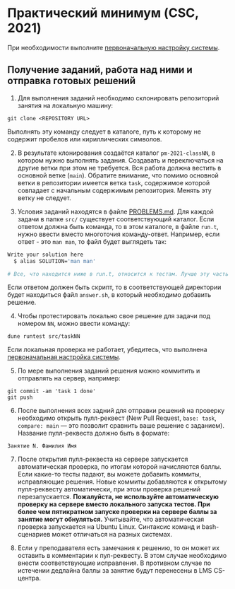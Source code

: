 # Практический минимум (CSC, 2021)

При необходимости выполните [первоначальную настройку системы](./SETUP.md).

## Получение заданий, работа над ними и отправка готовых решений

1. Для выполнения заданий необходимо склонировать репозиторий занятия на локальную машину:

```
git clone <REPOSITORY URL>
```

Выполнять эту команду следует в каталоге, путь к которому не содержит пробелов или кириллических символов.

2. В результате клонирования создаётся каталог `pm-2021-classNN`, в котором нужно выполнять задания. Создавать и переключаться на другие ветки при этом не требуется. Вся работа должна вестить в основной ветке (`main`). Обратите внимание, что помимо основной ветки в репозитории имеется ветка `task`, содержимое которой совпадает с начальным содержимым репозитория. Менять эту ветку не следует.

3. Условия заданий находятся в файле [PROBLEMS.md](./PROBLEMS.md). Для каждой задачи в папке `src/` существует соответствующий каталог. Если ответом должна быть команда, то в этом каталоге, в файле `run.t`, нужно ввести вместо многоточия команду-ответ. Например, если ответ - это `man man`, то файл будет выглядеть так:

```bash
Write your solution here
  $ alias SOLUTION='man man'

# Все, что находится ниже в run.t, относится к тестам. Лучше эту часть не трогать.
```

Если ответом должен быть скрипт, то в соответствующей директории будет находиться файл `answer.sh`, в который необходимо добавить решение.

4. Чтобы протестировать локально свое решение для задачи под номером `NN`, можно ввести команду:

```
dune runtest src/taskNN
```

Если локальная проверка не работает, убедитесь, что выполнена [первоначальная настройка системы](./SETUP.md).

5. По мере выполнения заданий решения можно коммитить и отправлять на сервер, например:

```
git commit -am 'task 1 done'
git push
```

6. После выполнения всех задний для отправки решений на проверку необходимо открыть пулл-реквест (New Pull Request, `base: task`, `compare: main` — это позволит сравнить ваше решение с заданием). Название пулл-реквеста должно быть в формате:

```
Занятие N. Фамилия Имя
```

7. После открытия пулл-реквеста на сервере запускается автоматическая проверка, по итогам которой начисляются баллы. Если какие-то тесты падают, вы можете добавить коммиты, исправляющие решения. Новые коммиты добавляются к открытому пулл-реквесту автоматически, при этом проверка решений перезапускается. **Пожалуйста, не используйте автоматическую проверку на сервере вместо локального запуска тестов. При более чем пятикратном запуске проверки на сервере баллы за занятие могут обнуляться.** Учитывайте, что автоматическая проверка запускается на Ubuntu Linux. Синтаксис команд и bash-сценариев может отличаться на разных системах.

8. Если у преподавателя есть замечания к решению, то он может их оставить в комментарии к пул-реквесту. В этом случае необходимо внести соответствующие исправления. В противном случае по истечении дедлайна баллы за занятие будут перенесены в LMS CS-центра.
